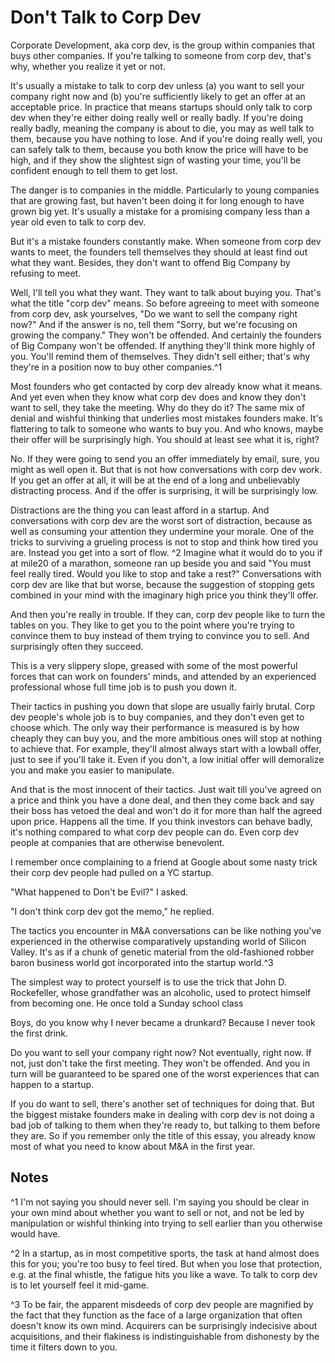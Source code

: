 # Don't Talk to Corp Dev

Corporate Development, aka corp dev, is the group within companies
that buys other companies. If you're talking to someone from corp
dev, that's why, whether you realize it yet or not.

It's usually a mistake to talk to corp dev unless (a) you want to
sell your company right now and (b) you're sufficiently likely to
get an offer at an acceptable price. In practice that means startups
should only talk to corp dev when they're either doing really well
or really badly. If you're doing really badly, meaning the company
is about to die, you may as well talk to them, because you have
nothing to lose. And if you're doing really well, you can safely
talk to them, because you both know the price will have to be high,
and if they show the slightest sign of wasting your time, you'll
be confident enough to tell them to get lost.

The danger is to companies in the middle. Particularly to young
companies that are growing fast, but haven't been doing it for long
enough to have grown big yet. It's usually a mistake for a promising
company less than a year old even to talk to corp dev.

But it's a mistake founders constantly make. When someone from
corp dev wants to meet, the founders tell themselves they should
at least find out what they want. Besides, they don't want to
offend Big Company by refusing to meet.

Well, I'll tell you what they want. They want to talk about buying
you. That's what the title "corp dev" means. So before agreeing
to meet with someone from corp dev, ask yourselves, "Do we want to
sell the company right now?" And if the answer is no, tell them
"Sorry, but we're focusing on growing the company." They won't be
offended. And certainly the founders of Big Company won't be
offended. If anything they'll think more highly of you. You'll
remind them of themselves. They didn't sell either; that's why
they're in a position now to buy other companies.^1

Most founders who get contacted by corp dev already know what it
means. And yet even when they know what corp dev does and know
they don't want to sell, they take the meeting. Why do they do it?
The same mix of denial and wishful thinking that underlies most
mistakes founders make. It's flattering to talk to someone who wants
to buy you. And who knows, maybe their offer will be surprisingly
high. You should at least see what it is, right?

No. If they were going to send you an offer immediately by email,
sure, you might as well open it. But that is not how conversations
with corp dev work. If you get an offer at all, it will be at the
end of a long and unbelievably distracting process. And if the
offer is surprising, it will be surprisingly low.

Distractions are the thing you can least afford in a startup. And
conversations with corp dev are the worst sort of distraction,
because as well as consuming your attention they undermine your
morale. One of the tricks to surviving a grueling process is not
to stop and think how tired you are. Instead you get into a sort
of flow. 
^2
Imagine what it would do to you if at mile20 of a
marathon, someone ran up beside you and said "You must feel really
tired. Would you like to stop and take a rest?" Conversations
with corp dev are like that but worse, because the suggestion of
stopping gets combined in your mind with the imaginary high price
you think they'll offer.

And then you're really in trouble. If they can, corp dev people
like to turn the tables on you. They like to get you to the point
where you're trying to convince them to buy instead of them trying
to convince you to sell. And surprisingly often they succeed.

This is a very slippery slope, greased with some of the most powerful
forces that can work on founders' minds, and attended by an experienced
professional whose full time job is to push you down it.

Their tactics in pushing you down that slope are usually fairly
brutal. Corp dev people's whole job is to buy companies, and they
don't even get to choose which. The only way their performance is
measured is by how cheaply they can buy you, and the more ambitious
ones will stop at nothing to achieve that. For example, they'll
almost always start with a lowball offer, just to see if you'll
take it. Even if you don't, a low initial offer will demoralize you
and make you easier to manipulate.

And that is the most innocent of their tactics. Just wait till
you've agreed on a price and think you have a done deal, and then
they come back and say their boss has vetoed the deal and won't do
it for more than half the agreed upon price. Happens all the time.
If you think investors can behave badly, it's nothing compared to
what corp dev people can do. Even corp dev people at companies
that are otherwise benevolent.

I remember once complaining to a
friend at Google about some nasty trick their corp dev people had
pulled on a YC startup.

"What happened to Don't be Evil?" I asked.

"I don't think corp dev got the memo," he replied.

The tactics you encounter in M&A conversations can be like nothing
you've experienced in the otherwise comparatively 
upstanding world
of Silicon Valley. It's as if a chunk of genetic material from the
old-fashioned robber baron business world got incorporated into the
startup world.^3

The simplest way to protect yourself is to use the trick that John
D. Rockefeller, whose grandfather was an alcoholic, used to protect
himself from becoming one. He once told a Sunday school class
> 
 Boys, do you know why I never became a drunkard? Because I never
 took the first drink.

Do you want to sell your company right now? Not eventually, right
now. If not, just don't take the first meeting. They won't be
offended. And you in turn will be guaranteed to be spared one of
the worst experiences that can happen to a startup.

If you do want to sell, there's another set of 
techniques for doing
that. But the biggest mistake founders make in dealing with corp
dev is not doing a bad job of talking to them when they're ready
to, but talking to them before they are. So if you remember only
the title of this essay, you already know most of what you need to
know about M&A in the first year.

## Notes

^1
I'm not saying you should never sell. I'm saying you should
be clear in your own mind about whether you want to sell or not,
and not be led by manipulation or wishful thinking into trying to
sell earlier than you otherwise would have.

^2
In a startup, as in most competitive sports, the task at hand
almost does this for you; you're too busy to feel tired. But when
you lose that protection, e.g. at the final whistle, the fatigue
hits you like a wave. To talk to corp dev is to let yourself feel
it mid-game.

^3
To be fair, the apparent misdeeds of corp dev people are magnified
by the fact that they function as the face of a large organization
that often doesn't know its own mind. Acquirers can be surprisingly
indecisive about acquisitions, and their flakiness is indistinguishable
from dishonesty by the time it filters down to you.